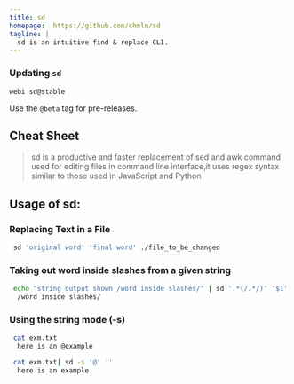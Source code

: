 ```yaml
---
title: sd 
homepage:  https://github.com/chmln/sd 
tagline: |
  sd is an intuitive find & replace CLI.
---
```


<!--
-->

### Updating `sd`

`webi sd@stable`

Use the `@beta` tag for pre-releases.


## Cheat Sheet
> sd is a productive and faster replacement of sed and awk command used for editing files in command line interface,it uses regex syntax
> similar to those used in JavaScript and Python

## Usage of sd:

### Replacing Text in a File

```bash
 sd 'original word' 'final word' ./file_to_be_changed
```

### Taking out word inside slashes from a given string

```bash
 echo "string output shown /word inside slashes/" | sd '.*(/.*/)' '$1'
  /word inside slashes/
```

### Using the string mode (-s)

```bash
 cat exm.txt
  here is an @example

 cat exm.txt| sd -s '@' ''
  here is an example
```


